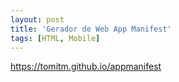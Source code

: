 ```yaml
---
layout: post
title: 'Gerador de Web App Manifest'
tags: [HTML, Mobile]
---
```


<https://tomitm.github.io/appmanifest>
